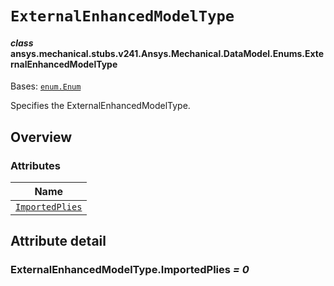 # `ExternalEnhancedModelType`

<a id="ansys.mechanical.stubs.v241.Ansys.Mechanical.DataModel.Enums.ExternalEnhancedModelType"></a>

#### *class* ansys.mechanical.stubs.v241.Ansys.Mechanical.DataModel.Enums.ExternalEnhancedModelType

Bases: [`enum.Enum`](https://docs.python.org/3/library/enum.html#enum.Enum)

Specifies the ExternalEnhancedModelType.

<!-- !! processed by numpydoc !! -->

<a id="overview"></a>

## Overview

### Attributes

| Name |
| --------------------------------------------------------------- |
| [`ImportedPlies`](#ExternalEnhancedModelType.ImportedPlies) |

<a id="attribute-detail"></a>

## Attribute detail

<a id="ExternalEnhancedModelType.ImportedPlies"></a>

### ExternalEnhancedModelType.ImportedPlies *= 0*


